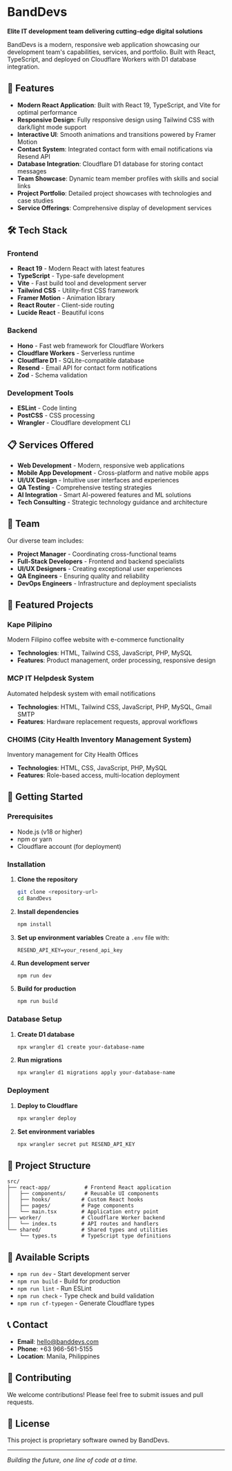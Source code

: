 # BandDevs

**Elite IT development team delivering cutting-edge digital solutions**

BandDevs is a modern, responsive web application showcasing our development team's capabilities, services, and portfolio. Built with React, TypeScript, and deployed on Cloudflare Workers with D1 database integration.

## 🚀 Features

- **Modern React Application**: Built with React 19, TypeScript, and Vite for optimal performance
- **Responsive Design**: Fully responsive design using Tailwind CSS with dark/light mode support
- **Interactive UI**: Smooth animations and transitions powered by Framer Motion
- **Contact System**: Integrated contact form with email notifications via Resend API
- **Database Integration**: Cloudflare D1 database for storing contact messages
- **Team Showcase**: Dynamic team member profiles with skills and social links
- **Project Portfolio**: Detailed project showcases with technologies and case studies
- **Service Offerings**: Comprehensive display of development services

## 🛠️ Tech Stack

### Frontend
- **React 19** - Modern React with latest features
- **TypeScript** - Type-safe development
- **Vite** - Fast build tool and development server
- **Tailwind CSS** - Utility-first CSS framework
- **Framer Motion** - Animation library
- **React Router** - Client-side routing
- **Lucide React** - Beautiful icons

### Backend
- **Hono** - Fast web framework for Cloudflare Workers
- **Cloudflare Workers** - Serverless runtime
- **Cloudflare D1** - SQLite-compatible database
- **Resend** - Email API for contact form notifications
- **Zod** - Schema validation

### Development Tools
- **ESLint** - Code linting
- **PostCSS** - CSS processing
- **Wrangler** - Cloudflare development CLI

## 📋 Services Offered

- **Web Development** - Modern, responsive web applications
- **Mobile App Development** - Cross-platform and native mobile apps
- **UI/UX Design** - Intuitive user interfaces and experiences
- **QA Testing** - Comprehensive testing strategies
- **AI Integration** - Smart AI-powered features and ML solutions
- **Tech Consulting** - Strategic technology guidance and architecture

## 👥 Team

Our diverse team includes:
- **Project Manager** - Coordinating cross-functional teams
- **Full-Stack Developers** - Frontend and backend specialists
- **UI/UX Designers** - Creating exceptional user experiences
- **QA Engineers** - Ensuring quality and reliability
- **DevOps Engineers** - Infrastructure and deployment specialists

## 🎯 Featured Projects

### Kape Pilipino
Modern Filipino coffee website with e-commerce functionality
- **Technologies**: HTML, Tailwind CSS, JavaScript, PHP, MySQL
- **Features**: Product management, order processing, responsive design

### MCP IT Helpdesk System
Automated helpdesk system with email notifications
- **Technologies**: HTML, Tailwind CSS, JavaScript, PHP, MySQL, Gmail SMTP
- **Features**: Hardware replacement requests, approval workflows

### CHOIMS (City Health Inventory Management System)
Inventory management for City Health Offices
- **Technologies**: HTML, CSS, JavaScript, PHP, MySQL
- **Features**: Role-based access, multi-location deployment

## 🚀 Getting Started

### Prerequisites
- Node.js (v18 or higher)
- npm or yarn
- Cloudflare account (for deployment)

### Installation

1. **Clone the repository**
   ```bash
   git clone <repository-url>
   cd BandDevs
   ```

2. **Install dependencies**
   ```bash
   npm install
   ```

3. **Set up environment variables**
   Create a `.env` file with:
   ```env
   RESEND_API_KEY=your_resend_api_key
   ```

4. **Run development server**
   ```bash
   npm run dev
   ```

5. **Build for production**
   ```bash
   npm run build
   ```

### Database Setup

1. **Create D1 database**
   ```bash
   npx wrangler d1 create your-database-name
   ```

2. **Run migrations**
   ```bash
   npx wrangler d1 migrations apply your-database-name
   ```

### Deployment

1. **Deploy to Cloudflare**
   ```bash
   npx wrangler deploy
   ```

2. **Set environment variables**
   ```bash
   npx wrangler secret put RESEND_API_KEY
   ```

## 📁 Project Structure

```
src/
├── react-app/           # Frontend React application
│   ├── components/      # Reusable UI components
│   ├── hooks/          # Custom React hooks
│   ├── pages/          # Page components
│   └── main.tsx        # Application entry point
├── worker/             # Cloudflare Worker backend
│   └── index.ts        # API routes and handlers
└── shared/             # Shared types and utilities
    └── types.ts        # TypeScript type definitions
```

## 🔧 Available Scripts

- `npm run dev` - Start development server
- `npm run build` - Build for production
- `npm run lint` - Run ESLint
- `npm run check` - Type check and build validation
- `npm run cf-typegen` - Generate Cloudflare types

## 📞 Contact

- **Email**: hello@banddevs.com
- **Phone**: +63 966-561-5155
- **Location**: Manila, Philippines

## 🤝 Contributing

We welcome contributions! Please feel free to submit issues and pull requests.

## 📄 License

This project is proprietary software owned by BandDevs.

---

*Building the future, one line of code at a time.*
